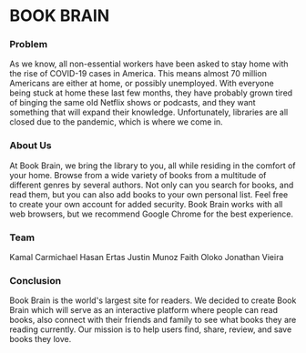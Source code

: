 # BOOK BRAIN 


### Problem

As we know, all non-essential workers have been asked to stay home with the rise of COVID-19 cases in America. 
This means almost 70 million Americans are either at home, or possibly unemployed. 
With everyone being stuck at home these last few months, they have probably grown tired of binging the same old 
Netflix shows or podcasts, and they want something that will expand their knowledge.
Unfortunately, libraries are all closed due to the pandemic, which is where we come in. 

### About Us

At Book Brain, we bring the library to you, all while residing in the comfort of your home. 
Browse from a wide variety of books from a multitude of different genres by several authors. 
Not only can you search for books, and read them, but you can also add books to your own personal list.
Feel free to create your own account for added security. 
Book Brain works with all web browsers, but we recommend Google Chrome for the best experience. 

### Team 

Kamal Carmichael 
Hasan Ertas 
Justin Munoz 
Faith Oloko 
Jonathan Vieira 

### Conclusion

Book Brain is the world's largest site for readers.
We decided to create Book Brain which will serve as an interactive platform where people can read books, 
also connect with their friends and family to see what books they are reading currently. 
Our mission is to help users find, share, review, and save books they love.
